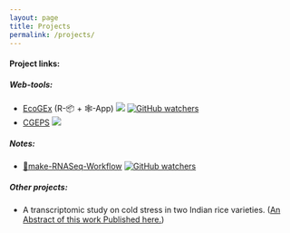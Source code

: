 ```yaml
---
layout: page
title: Projects
permalink: /projects/
---
```


#### Project links:

##### Web-tools:
* [EcoGEx](https://sangram.shinyapps.io/EcoGEx/) (R-📦 + 🕸️-App) [![](https://img.shields.io/website-up-down-green-orange/https/sangram.shinyapps.io/EcoGEx.svg?style=flat)](https://sangram.shinyapps.io/EcoGEx/) [![GitHub watchers](https://img.shields.io/github/watchers/sk-sahu/EcoGEx.svg?label=On%20GitHub%20Repo&style=social)](https://github.com/sk-sahu/EcoGEx)
* [CGEPS](https://sangram.shinyapps.io/CGEPS/) [![](https://img.shields.io/website-up-down-green-red/https/https://sangram.shinyapps.io/CGEPS/.svg?style=flat)](https://sangram.shinyapps.io/CGEPS/)

##### Notes:
* [🐍make-RNASeq-Workflow](http://sksahu.net/Snakemake-RNASeq-Workflows/) [![GitHub watchers](https://img.shields.io/github/watchers/sk-sahu/Snakemake-RNASeq-Workflows.svg?label=On%20GitHub%20Repo&style=social)](https://github.com/sk-sahu/Snakemake-RNASeq-Workflows)

##### Other projects:
* A transcriptomic study on cold stress in two Indian rice varieties. ([An Abstract of this work Published here.](https://www.canadianjbiotech.com/CAN_J_BIOTECH/Archives/v1/Special%20Issue/cjb.2017-a187.pdf))
